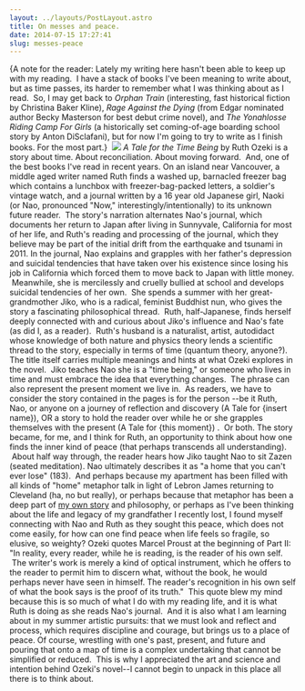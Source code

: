 ```yaml
---
layout: ../layouts/PostLayout.astro
title: On messes and peace.
date: 2014-07-15 17:27:41
slug: messes-peace
---
```


{A note for the reader: Lately my writing here hasn't been able to keep up with my reading.  I have a stack of books I've been meaning to write about, but as time passes, its harder to remember what I was thinking about as I read.  So, I may get back to _Orphan Train_ (interesting, fast historical fiction by Christina Baker Kline), _Rage Against the Dying_ (from Edgar nominated author Becky Masterson for best debut crime novel), and _The Yonahlosse Riding Camp For Girls_ (a historically set coming-of-age boarding school story by Anton DiSclafani), but for now I'm going to try to write as I finish books. For the most part.}  _![](http://c.o0bg.com/rw/Boston/2011-2020/2013/04/02/BostonGlobe.com/ReceivedContent/Images/CoverATalefortheTimeBeing.jpg) A Tale for the Time Being_ by Ruth Ozeki is a story about time. About reconciliation. About moving forward.  And, one of the best books I've read in recent years. On an island near Vancouver, a middle aged writer named Ruth finds a washed up, barnacled freezer bag which contains a lunchbox with freezer-bag-packed letters, a soldier's vintage watch, and a journal written by a 16 year old Japanese girl, Naoki (or Nao, pronounced "Now," interestingly/intentionally) to its unknown future reader.  The story's narration alternates Nao's journal, which documents her return to Japan after living in Sunnyvale, California for most of her life, and Ruth's reading and processing of the journal, which they believe may be part of the initial drift from the earthquake and tsunami in 2011. In the journal, Nao explains and grapples with her father's depression and suicidal tendencies that have taken over his existence since losing his job in California which forced them to move back to Japan with little money.  Meanwhile, she is mercilessly and cruelly bullied at school and develops suicidal tendencies of her own.  She spends a summer with her great-grandmother Jiko, who is a radical, feminist Buddhist nun, who gives the story a fascinating philosophical thread.  Ruth, half-Japanese, finds herself deeply connected with and curious about Jiko's influence and Nao's fate (as did I, as a reader).  Ruth's husband is a naturalist, artist, autodidact whose knowledge of both nature and physics theory lends a scientific thread to the story, especially in terms of time (quantum theory, anyone?). The title itself carries multiple meanings and hints at what Ozeki explores in the novel.  Jiko teaches Nao she is a "time being," or someone who lives in time and must embrace the idea that everything changes.  The phrase can also represent the present moment we live in.  As readers, we have to consider the story contained in the pages is for the person --be it Ruth, Nao, or anyone on a journey of reflection and discovery (A Tale for {insert name}), OR a story to hold the reader over while he or she grapples themselves with the present (A Tale for {this moment}) .  Or both. The story became, for me, and I think for Ruth, an opportunity to think about how one finds the inner kind of peace (that perhaps transcends all understanding).  About half way through, the reader hears how Jiko taught Nao to sit Zazen (seated meditation). Nao ultimately describes it as "a home that you can't ever lose" (183).  And perhaps because my apartment has been filled with all kinds of "home" metaphor talk in light of Lebron James returning to Cleveland (ha, no but really), or perhaps because that metaphor has been a deep part of [my own story](http://akindoflibrary.com/category/home/) and philosophy, or perhaps as I've been thinking about the life and legacy of my grandfather I recently lost, I found myself connecting with Nao and Ruth as they sought this peace, which does not come easily, for how can one find peace when life feels so fragile, so elusive, so weighty? Ozeki quotes Marcel Proust at the beginning of Part II: "In reality, every reader, while he is reading, is the reader of his own self.  The writer's work is merely a kind of optical instrument, which he offers to the reader to permit him to discern what, without the book, he would perhaps never have seen in himself. The reader's recognition in his own self of what the book says is the proof of its truth."  This quote blew my mind because this is so much of what I do with my reading life, and it is what Ruth is doing as she reads Nao's journal.  And it is also what I am learning about in my summer artistic pursuits: that we must look and reflect and process, which requires discipline and courage, but brings us to a place of peace. Of course, wrestling with one's past, present, and future and pouring that onto a map of time is a complex undertaking that cannot be simplified or reduced.  This is why I appreciated the art and science and intention behind Ozeki's novel--I cannot begin to unpack in this place all there is to think about.